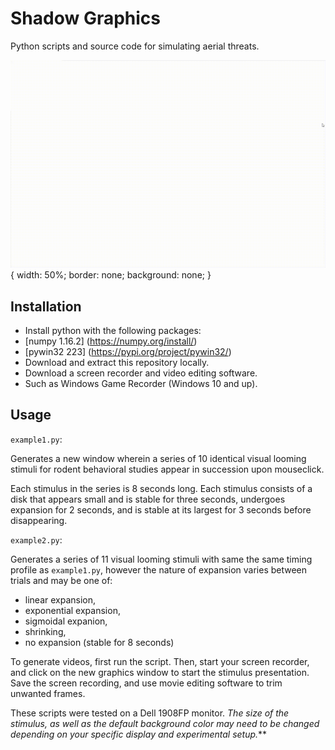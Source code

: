 # Shadow Graphics

Python scripts and source code for simulating aerial threats.

![shadow graphics demo](demo/demo.gif) {
  width: 50%;
  border: none;
  background: none;
}

## Installation
* Install python with the following packages:
 * [numpy 1.16.2] (https://numpy.org/install/)
 * [pywin32 223] (https://pypi.org/project/pywin32/)
* Download and extract this repository locally.
* Download a screen recorder and video editing software. 
 * Such as Windows Game Recorder (Windows 10 and up).

## Usage
`example1.py`: 

Generates a new window wherein a series of 10 identical visual looming stimuli for rodent behavioral studies appear in succession upon mouseclick.

Each stimulus in the series is 8 seconds long. 
Each stimulus consists of a disk that appears small and is stable for three seconds, undergoes
expansion for 2 seconds, and is stable at its largest for 3 seconds before disappearing.

`example2.py`: 

Generates a series of 11 visual looming stimuli with same the same timing profile as `example1.py`, however the nature of expansion varies between trials and may be one of:

* linear expansion, 
* exponential expansion,
* sigmoidal expanion,
* shrinking,
* no expansion (stable for 8 seconds)

To generate videos, first run the script. Then, start your screen recorder, and click on the new graphics window to start the stimulus presentation. Save the screen recording, and use movie editing software to trim unwanted frames. 

These scripts were tested on a Dell 1908FP monitor. 
_The size of the stimulus, as well as the default background color may need to be changed depending on your specific display and experimental setup._**